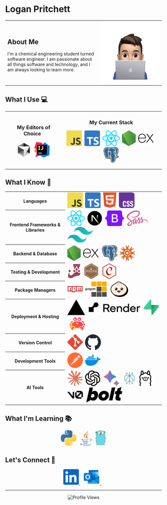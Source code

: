 # Logan Pritchett

<table border="0">
  <tr>
    <td width="60%">
      <h2>About Me</h2>
      <p>I'm a chemical engineering student turned software engineer. I am passionate about all things software and technology, and I am always looking to learn more.</p>
      <!--<h3>Are you a recruiter? <a href="#connect">Let's Connect!</a></h3>-->
    </td>
    <td width="40%" align="center">
      <img src="./images/logan.png" height="200" alt="Logan Pritchett" />
    </td>
  </tr>
</table>

## What I Use 💻

<table align="center">
  <tr>
    <td align="center">
      <h3>&nbsp;My Editors of Choice&nbsp;</h3>
      <p>
        <img src="./images/cursor.svg" height="50" alt="Cursor" />&nbsp;
        <img src="./images/intellij.svg" height="50" alt="Intellij" />
      </p>
    </td>
    <td align="center">
      <h3>My Current Stack</h3>
      <p>
        <img src="./images/javascript.svg" height="50" alt="JavaScript" />&nbsp;
        <img src="./images/typescript.svg" height="50" alt="TypeScript" />&nbsp;
        <img src="./images/react.svg" height="50" alt="React" />&nbsp;
        <img src="./images/nodejs.svg" height="50" alt="Node.js" />&nbsp;
        <picture>
          <source media="(prefers-color-scheme: dark)" srcset="./images/express/dark.svg" height="50" />
          <source media="(prefers-color-scheme: light)" srcset="./images/express/light.svg" height="50" />
          <img src="./images/express/light.svg" height="50" alt="Express.js" />
        </picture>&nbsp;
        <img src="./images/postgresql.svg" height="50" alt="PostgreSQL" />
      </p>
    </td>
  </tr>
</table>

## What I Know 🧠

<table align="center">
  <tr>
    <th>Languages</th>
    <td>
      <img src="./images/javascript.svg" height="50" alt="JavaScript" />&nbsp;
      <img src="./images/typescript.svg" height="50" alt="TypeScript" />&nbsp;
      <img src="./images/html5.svg" height="50" alt="HTML" />&nbsp;
      <img src="./images/css.svg" height="50" alt="CSS" />
    </td>
  </tr>
  <tr>
    <th>Frontend Frameworks & Libraries</th>
    <td>
      <img src="./images/react.svg" height="50" alt="React" />&nbsp;
      <img src="./images/nextjs.svg" height="50" alt="Next.js" />&nbsp;
      <img src="./images/bootstrap.svg" height="50" alt="Bootstrap" />&nbsp;
      <img src="./images/sass.svg" height="50" alt="SASS" />&nbsp;
      <img src="./images/tailwindcss.svg" height="50" alt="Tailwind" />
    </td>
  </tr>
  <tr>
    <th>Backend & Database</th>
    <td>
      <img src="./images/nodejs.svg" height="50" alt="Node.js" />&nbsp;
      <picture>
        <source media="(prefers-color-scheme: dark)" srcset="./images/express/dark.svg" height="50" />
        <source media="(prefers-color-scheme: light)" srcset="./images/express/light.svg" height="50" />
        <img src="./images/express/light.svg" height="50" alt="Express" />
      </picture>&nbsp;
      <img src="./images/postgresql.svg" height="50" alt="PostgreSQL" />&nbsp;
      <img src="./images/knex.svg" height="50" alt="Knex" />
    </td>
  </tr>
  <tr>
    <th>Testing & Development</th>
    <td>
      <img src="./images/jest.svg" height="50" alt="Jest" />&nbsp;
      <img src="./images/mocha.svg" height="50" alt="Mocha" />&nbsp;
      <img src="./images/chai.svg" height="50" alt="Chai" />
    </td>
  </tr>
  <tr>
    <th>Package Managers</th>
    <td>
      <img src="./images/npm.svg" height="50" alt="NPM" />&nbsp;
      <picture>
        <source media="(prefers-color-scheme: dark)" srcset="./images/pnpm/dark.svg" height="50" />
        <source media="(prefers-color-scheme: light)" srcset="./images/pnpm/light.svg" height="50" />
        <img src="./images/pnpm/light.svg" height="50" alt="PNPM" />
      </picture>&nbsp;
      <img src="./images/bun.svg" height="50" alt="Bun" />
    </td>
  </tr>
  <tr>
    <th>Deployment & Hosting</th>
    <td>
      <picture>
        <source media="(prefers-color-scheme: dark)" srcset="./images/vercel/dark.svg" height="50" />
        <source media="(prefers-color-scheme: light)" srcset="./images/vercel/light.svg" height="50" />
        <img src="./images/vercel/light.svg" height="50" alt="Vercel" />
      </picture>&nbsp;
      <picture>
        <source media="(prefers-color-scheme: dark)" srcset="./images/render/dark.svg" height="50" />
        <source media="(prefers-color-scheme: light)" srcset="./images/render/light.svg" height="50" />
        <img src="./images/render/light.svg" height="50" alt="Render" />
      </picture>&nbsp;
      <img src="./images/supabase.svg" height="50" alt="Supabase" />&nbsp;
      <img src="./images/aiven.png" height="50" alt="Aiven" />
    </td>
  </tr>
  <tr>
    <th>Version Control</th>
    <td>
      <img src="./images/git.svg" height="50" alt="Git" />&nbsp;
      <picture>
        <source media="(prefers-color-scheme: dark)" srcset="./images/github/dark.svg" height="50" />
        <source media="(prefers-color-scheme: light)" srcset="./images/github/light.svg" height="50" />
        <img src="./images/github/light.svg" height="50" alt="GitHub" />
      </picture>
    </td>
  </tr>
  <tr>
    <th>Development Tools</th>
    <td>
      <img src="./images/postman.svg" height="50" alt="Postman" />&nbsp;
      <img src="./images/docker.svg" height="50" alt="Docker" />
    </td>
  </tr>
  <tr>
    <th>AI Tools</th>
    <td>
      <img src="./images/claude.svg" height="50" alt="Claude" />&nbsp;
      <picture>
        <source media="(prefers-color-scheme: dark)" srcset="./images/chatgpt/dark.svg" height="50" />
        <source media="(prefers-color-scheme: light)" srcset="./images/chatgpt/light.svg" height="50" />
        <img src="./images/chatgpt/light.svg" height="50" alt="ChatGPT" />
      </picture>&nbsp;
      <img src="./images/gemini.svg" height="50" alt="Gemini" />&nbsp;
      <img src="./images/perplexity.svg" height="50" alt="Perplexity" />&nbsp;
      <picture>
        <source media="(prefers-color-scheme: dark)" srcset="./images/ollama/dark.svg" height="50" />
        <source media="(prefers-color-scheme: light)" srcset="./images/ollama/light.svg" height="50" />
        <img src="./images/ollama/light.svg" height="50" alt="Ollama" />
      </picture>&nbsp;
      <picture>
        <source media="(prefers-color-scheme: dark)" srcset="./images/v0/dark.svg" height="50" />
        <source media="(prefers-color-scheme: light)" srcset="./images/v0/light.svg" height="50" />
        <img src="./images/v0/light.svg" height="50" alt="V0" />
      </picture>&nbsp;
      <picture>
        <source media="(prefers-color-scheme: dark)" srcset="./images/bolt/dark.svg" height="50" />
        <source media="(prefers-color-scheme: light)" srcset="./images/bolt/light.svg" height="50" />
        <img src="./images/bolt/light.svg" height="50" alt="Bolt" />
      </picture>
    </td>
  </tr>
</table>

## What I'm Learning 📚

<p align="center">
  <img src="./images/python.svg" height="50" alt="Python" />&nbsp;&nbsp;
  <img src="./images/java.svg" height="50" alt="Java" />&nbsp;&nbsp;
  <img src="./images/go.svg" height="50" alt="Go" />
</p>

<h2 id="connect">Let's Connect 🤝</h2>

<p align="center">
  <a href="https://www.linkedin.com/in/logan-pritchett">
    <img src="./images/linkedin.svg" height="50" alt="LinkedIn" />
  </a>&nbsp;&nbsp;
  <a href="mailto:contact@loganpritchett.me">
    <img src="./images/outlook.svg" height="50" alt="Email" />
  </a>&nbsp;&nbsp;
</p>

---

<p align="center">
  <img src="https://komarev.com/ghpvc/?username=loganprit&style=for-the-badge&color=blue&label=VISITORS&abbreviated=true" alt="Profile Views" />
</p>
